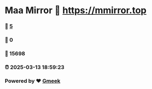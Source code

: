 # Maa Mirror :link: https://mmirror.top 
### :page_facing_up: [5](https://mmirror.top/tag.html) 
### :speech_balloon: 0 
### :hibiscus: 15698 
### :alarm_clock: 2025-03-13 18:59:23 
### Powered by :heart: [Gmeek](https://github.com/Meekdai/Gmeek)
